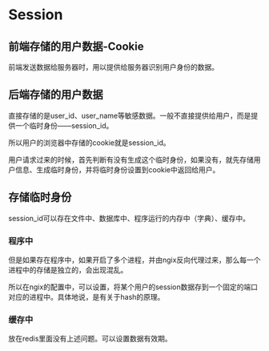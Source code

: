 # Session 

## 前端存储的用户数据-Cookie

前端发送数据给服务器时，用以提供给服务器识别用户身份的数据。

 ## 后端存储的用户数据

直接存储的是user_id、user_name等敏感数据。一般不直接提供给用户，而是提供一个临时身份——session_id。

所以用户的浏览器中存储的cookie就是session_id。

用户请求过来的时候，首先判断有没有生成这个临时身份，如果没有，就先存储用户信息、生成临时身份，并将临时身份设置到cookie中返回给用户。

## 存储临时身份 

session_id可以存在文件中、数据库中、程序运行的内存中（字典）、缓存中。

### 程序中

但是如果存在程序中，如果开启了多个进程，并由ngix反向代理过来，那么每一个进程中的存储是独立的，会出现混乱。

所以在ngix的配置中，可以设置，将某个用户的session数据存到一个固定的端口对应的进程中。具体地说，是有关于hash的原理。

### 缓存中

放在redis里面没有上述问题。可以设置数据有效期。 







